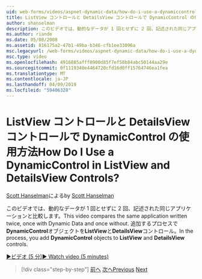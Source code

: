 ```yaml
---
uid: web-forms/videos/aspnet-dynamic-data/how-do-i-use-a-dynamiccontrol-in-listview-and-detailsview-controls
title: ListView コントロールと DetailsView コントロールで DynamicControl の使用方法 | Microsoft Docs
author: shanselman
description: このビデオでは、動的なデータが 1 回とせずに 2 回、記述された同じアプリケーションと比較します。 DynamicControl オブジェクトを ListView の処理で、追加する.
ms.author: riande
ms.date: 05/08/2008
ms.assetid: 816175a2-47b1-49ba-b346-cfb1ee33096a
msc.legacyurl: /web-forms/videos/aspnet-dynamic-data/how-do-i-use-a-dynamiccontrol-in-listview-and-detailsview-controls
msc.type: video
ms.openlocfilehash: 4916885afff0900d85f7ef58b84abc50144aa29e
ms.sourcegitcommit: 0f1119340e4464720cfd16d0ff15764746ea1fea
ms.translationtype: MT
ms.contentlocale: ja-JP
ms.lasthandoff: 04/09/2019
ms.locfileid: "59406328"
---
```

# <a name="how-do-i-use-a-dynamiccontrol-in-listview-and-detailsview-controls"></a><span data-ttu-id="e72b7-105">ListView コントロールと DetailsView コントロールで DynamicControl の使用方法</span><span class="sxs-lookup"><span data-stu-id="e72b7-105">How Do I Use a DynamicControl in ListView and DetailsView Controls?</span></span>

<span data-ttu-id="e72b7-106">[Scott Hanselman](https://github.com/shanselman)による</span><span class="sxs-lookup"><span data-stu-id="e72b7-106">by [Scott Hanselman](https://github.com/shanselman)</span></span>

<span data-ttu-id="e72b7-107">このビデオでは、動的なデータが 1 回とせずに 2 回、記述された同じアプリケーションと比較します。</span><span class="sxs-lookup"><span data-stu-id="e72b7-107">This video compares the same application written twice, once with Dynamic Data and once without.</span></span> <span data-ttu-id="e72b7-108">追加するプロセスで**DynamicControl**オブジェクトを**ListView**と**DetailsView**コントロール。</span><span class="sxs-lookup"><span data-stu-id="e72b7-108">In the process, you add **DynamicControl** objects to **ListView** and **DetailsView** controls.</span></span>

[<span data-ttu-id="e72b7-109">&#9654;ビデオ (5 分)</span><span class="sxs-lookup"><span data-stu-id="e72b7-109">&#9654; Watch video (5 minutes)</span></span>](https://channel9.msdn.com/Blogs/ASP-NET-Site-Videos/how-do-i-use-a-dynamiccontrol-in-listview-and-detailsview-controls)

> [!div class="step-by-step"]
> <span data-ttu-id="e72b7-110">[前へ](how-do-i-display-unknown-datatypes.md)
> [次へ](getting-started-with-dynamic-data.md)</span><span class="sxs-lookup"><span data-stu-id="e72b7-110">[Previous](how-do-i-display-unknown-datatypes.md)
[Next](getting-started-with-dynamic-data.md)</span></span>
